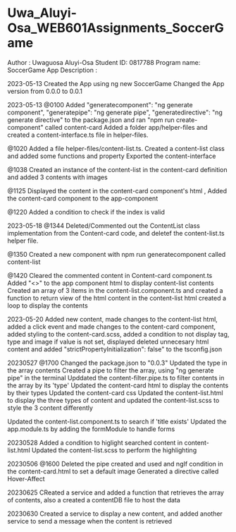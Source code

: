 # Uwa_Aluyi-Osa_WEB601Assignments_SoccerGame

Author : Uwaguosa Aluyi-Osa
Student ID: 0817788
Program name: SoccerGame
App Description :

2023-05-13
Created the App using ng new SoccerGame
Changed the App version from 0.0.0 to 0.0.1

2023-05-13
@0100
Added     "generatecomponent": "ng generate component",
    "generatepipe": "ng generate pipe",
    "generatedirective": "ng generate directive" to the package.json and ran "npm run create-component" called content-card
Added a folder app/helper-files and created a content-interface.ts file in helper-files.

@1020
Added a file helper-files/content-list.ts. Created a content-list class and added some functions and property
Exported the content-interface

@1038
Created an instance of the content-list in the content-card definition and added 3 contents with images

@1125
Displayed the content in the content-card component's html , Added the content-card component to the app-component

@1220
Added a condition to check if the index is valid

2023-05-18
@1344
Deleted/Commented out the ContentList class implementation from the Content-card code, and
deletef the content-list.ts helper file.

@1350
Created a new component with  npm run generatecomponent   called content-list

@1420
Cleared the commented content in Content-card component.ts 
Added "<app-content-list><></app-content-list>" to the app component html to display content-list contents
Created an array of 3 items in the content-list.component.ts and created a function to return view of the html content
in the content-list html created a loop to display the contents

2023-05-20
Added new content, made changes to the content-list html, added a click event and made changes to the content-card component, added styling to the content-card.scss, added a condition to not display tag, type and image if value is not set, displayed deleted unnecesary html content and added   "strictPropertyInitialization": false" to the tsconfig.json 

20230527
@1700
Changed the package.json to "0.0.3"
Updated the type in the array contents
Created a pipe to filter the array, using "ng generate pipe" in the terminal
Upddated the content-filter.pipe.ts to filter contents in the array by its 'type'
Updated the content-card html to display the contents by their types
Updated the content-card css
Updated the content-list.html to display the three types of content and updated the content-list.scss to style the 3 content differently

Updated the content-list.component.ts to search if 'title exists'
Updated the app.module.ts by adding the formModule to handle forms

20230528
Added a condition to higlight searched content in content-list.html
Updated the content-list.scss to perform the highlighting

20230506
@1600 Deleted the pipe created and used and ngIf condition in the content-card.html to set  a default image
Generated a directive called Hover-Affect

20230625
CReated a service and added a function that retrieves the array of contents, also a created a contentDB file to host the data 

20230630
Created a service to display a new content, and added another service to send a message when the content is retrieved